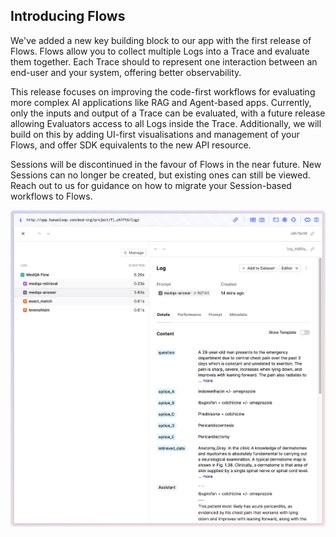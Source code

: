## Introducing Flows

We've added a new key building block to our app with the first release of Flows. Flows allow you to collect multiple Logs into a Trace and evaluate them together. Each Trace should to represent one interaction between an end-user and your system, offering better observability.

This release focuses on improving the code-first workflows for evaluating more complex AI applications like RAG and Agent-based apps. Currently, only the inputs and output of a Trace can be evaluated, with a future release allowing Evaluators access to all Logs inside the Trace. Additionally, we will build on this by adding UI-first visualisations and management of your Flows, and offer SDK equivalents to the new API resource.

Sessions will be discontinued in the favour of Flows in the near future. New Sessions can no longer be created, but existing ones can still be viewed. Reach out to us for guidance on how to migrate your Session-based workflows to Flows.

![Image of a Flow with logs](../assets/images/changelogs/flows_screenshot.png)
